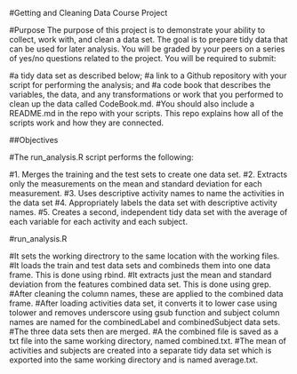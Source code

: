 #Getting and Cleaning Data Course Project

#Purpose
The purpose of this project is to demonstrate your ability to collect, work with, and clean a data set. The goal is to prepare tidy data that can be used for later analysis. You will be graded by your peers on a series of yes/no questions related to the project. You will be required to submit:

#a tidy data set as described below;
#a link to a Github repository with your script for performing the analysis; and
#a code book that describes the variables, the data, and any transformations or work that you performed to clean up the data called CodeBook.md.
#You should also include a README.md in the repo with your scripts. This repo explains how all of the scripts work and how they are connected.

##Objectives

#The run_analysis.R script performs the following:

#1.  Merges the training and the test sets to create one data set.
#2.  Extracts only the measurements on the mean and standard deviation for each measurement.
#3.  Uses descriptive activity names to name the activities in the data set
#4.  Appropriately labels the data set with descriptive activity names.
#5.  Creates a second, independent tidy data set with the average of each variable for each activity and each subject.

#run_analysis.R

#It sets the working directrory to the same location with the working files.
#It loads the train and test data sets and combineds them into one data frame. This is done using rbind.
#It extracts just the mean and standard deviation from the features combined data set. This is done using grep.
#After cleaning the column names, these are applied to the combined data frame.
#After loading activities data set, it converts it to lower case using tolower and removes underscore using gsub function and subject column names are named for the combinedLabel and combinedSubject data sets.
#The three data sets then are merged. 
#A the combined file is saved as a txt file into the same working directory, named combined.txt.
#The mean of activities and subjects are created into a separate tidy data set which is exported into the same working directory and is named average.txt.
